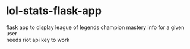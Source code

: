 # lol-stats-flask-app
flask app to display league of legends champion mastery info for a given user  
needs riot api key to work
